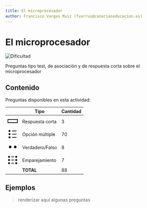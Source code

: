 ```yaml
---
title: El microprocesador
author: Francisco Vargas Ruiz (fvarrui@canariaseducacion.es)
---
```


# El microprocesador


![Dificultad](https://img.shields.io/badge/Dificultad-Baja-green)


Preguntas tipo test, de asociación y de respuesta corta sobre el microprocesador

## Contenido

Preguntas disponibles en esta actividad:

|   | Tipo              | Cantidad                   |
| - | ----------------- | -------------------------- |
| ![](https://raw.githubusercontent.com/iescanarias/actividades/main/.activities-organizer/package/icons/shortanswer.svg) | Respuesta corta | 3 |
| ![](https://raw.githubusercontent.com/iescanarias/actividades/main/.activities-organizer/package/icons/multichoice.svg) | Opción múltiple | 70 |
| ![](https://raw.githubusercontent.com/iescanarias/actividades/main/.activities-organizer/package/icons/truefalse.svg) | Verdadero/Falso | 8 |
| ![](https://raw.githubusercontent.com/iescanarias/actividades/main/.activities-organizer/package/icons/matching.svg) | Emparejamiento | 7 |
|   | **TOTAL**         | 88 |

## Ejemplos

> renderizar aquí algunas preguntas